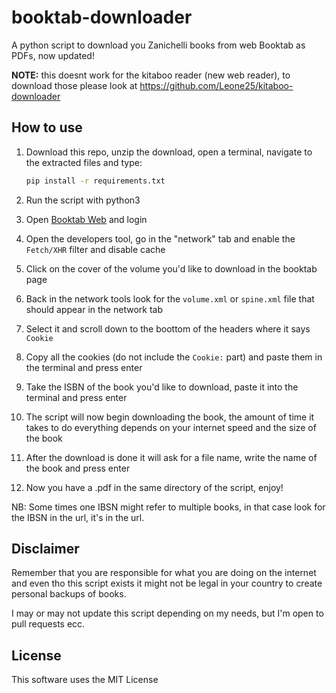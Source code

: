 # booktab-downloader

A python script to download you Zanichelli books from web Booktab as PDFs, now updated!

**NOTE:** this doesnt work for the kitaboo reader (new web reader), to download those please look at https://github.com/Leone25/kitaboo-downloader

## How to use

1. Download this repo, unzip the download, open a terminal, navigate to the extracted files and type:

    ```bash
    pip install -r requirements.txt
    ```

2. Run the script with python3
3. Open [Booktab Web](http://web-booktab.zanichelli.it/) and login
4. Open the developers tool, go in the "network" tab and enable the `Fetch/XHR` filter and disable cache
5. Click on the cover of the volume you'd like to download in the booktab page
6. Back in the network tools look for the `volume.xml` or `spine.xml` file that should appear in the network tab
7. Select it and scroll down to the boottom of the headers where it says `Cookie`
8. Copy all the cookies (do not include the `Cookie:` part) and paste them in the terminal and press enter
9. Take the ISBN of the book you'd like to download, paste it into the terminal and press enter
10. The script will now begin downloading the book, the amount of time it takes to do everything depends on your internet speed and the size of the book
11. After the download is done it will ask for a file name, write the name of the book and press enter
12. Now you have a .pdf in the same directory of the script, enjoy!

NB: Some times one IBSN might refer to multiple books, in that case look for the IBSN in the url, it's in the url.

## Disclaimer

Remember that you are responsible for what you are doing on the internet and even tho this script exists it might not be legal in your country to create personal backups of books.

I may or may not update this script depending on my needs, but I'm open to pull requests ecc.

## License

This software uses the MIT License
